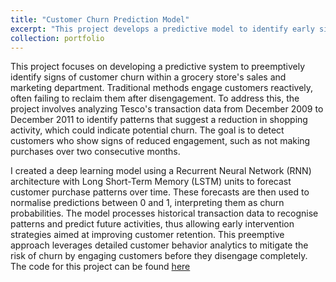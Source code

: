 ```yaml
---
title: "Customer Churn Prediction Model"
excerpt: "This project develops a predictive model to identify early signs of customer churn at a popular UK grocery store chain, using deep learning techniques on historical transaction data. By analyzing patterns of customer engagement, the model forecasts future purchase behaviors and identifies potential churn risks, allowing proactive retention strategies to be implemented effectively. <br/><img src='/images/rnn.PNG'>"
collection: portfolio
---
```


This project focuses on developing a predictive system to preemptively identify signs of customer churn within a grocery store's sales and marketing department. Traditional methods 
engage customers reactively, often failing to reclaim them after disengagement. To address this, the project involves analyzing Tesco's transaction data from December 2009 to 
December 2011 to identify patterns that suggest a reduction in shopping activity, which could indicate potential churn. The goal is to detect customers who show signs of reduced 
engagement, such as not making purchases over two consecutive months.

I created a deep learning model using a Recurrent Neural Network (RNN) architecture with Long Short-Term Memory (LSTM) units to forecast customer purchase patterns over time. 
These forecasts are then used to normalise predictions between 0 and 1, interpreting them as churn probabilities. The model processes historical transaction data to recognise 
patterns and predict future activities, thus allowing early intervention strategies aimed at improving customer retention. This preemptive approach leverages detailed customer 
behavior analytics to mitigate the risk of churn by engaging customers before they disengage completely. The code for this project can be found [here](https://github.com/GiuseppeIncardona9/Data-Driven-Projects/blob/main/Customer%20Churn%20Prediction/Customer%20Churn%20Prediction%20Model.ipynb)
